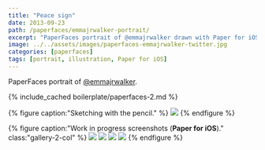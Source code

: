 ```yaml
---
title: "Peace sign"
date: 2013-09-23
path: /paperfaces/emmajrwalker-portrait/
excerpt: "PaperFaces portrait of @emmajrwalker drawn with Paper for iOS on an iPad."
image: ../../assets/images/paperfaces-emmajrwalker-twitter.jpg
categories: [paperfaces]
tags: [portrait, illustration, Paper for iOS]
---
```


PaperFaces portrait of <a href="https://twitter.com/emmajrwalker">@emmajrwalker</a>.

{% include_cached boilerplate/paperfaces-2.md %}

{% figure caption:"Sketching with the pencil." %}
[![](../../assets/images/paperfaces-emmajrwalker-process-1-750.jpg)](../../assets/images/paperfaces-emmajrwalker-process-1-lg.jpg)
{% endfigure %}

{% figure caption:"Work in progress screenshots (**Paper for iOS**)." class:"gallery-2-col" %}
[![](../../assets/images/paperfaces-emmajrwalker-process-2-600.jpg)](../../assets/images/paperfaces-emmajrwalker-process-2-lg.jpg)
[![](../../assets/images/paperfaces-emmajrwalker-process-3-600.jpg)](../../assets/images/paperfaces-emmajrwalker-process-3-lg.jpg)
[![](../../assets/images/paperfaces-emmajrwalker-process-4-600.jpg)](../../assets/images/paperfaces-emmajrwalker-process-4-lg.jpg)
[![](../../assets/images/paperfaces-emmajrwalker-process-5-600.jpg)](../../assets/images/paperfaces-emmajrwalker-process-5-lg.jpg)
{% endfigure %}
